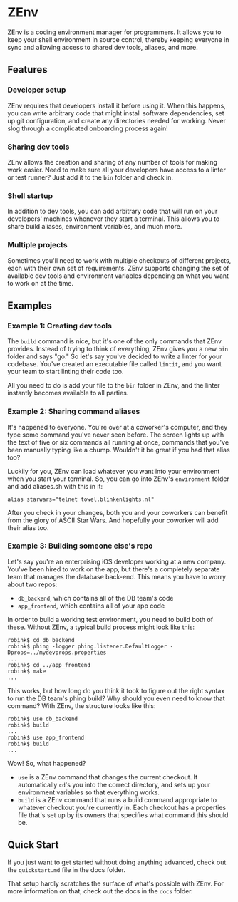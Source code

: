 # ZEnv

ZEnv is a coding environment manager for programmers. It allows you to keep
your shell environment in source control, thereby keeping everyone in sync and
allowing access to shared dev tools, aliases, and more.

## Features

### Developer setup

ZEnv requires that developers install it before using it. When this happens,
you can write arbitrary code that might install software dependencies, set up
git configuration, and create any directories needed for working. Never slog
through a complicated onboarding process again!

### Sharing dev tools

ZEnv allows the creation and sharing of any number of tools for making work
easier. Need to make sure all your developers have access to a linter or test
runner? Just add it to the `bin` folder and check in.

### Shell startup

In addition to dev tools, you can add arbitrary code that will run on your
developers' machines whenever they start a terminal. This allows you to share
build aliases, environment variables, and much more.

### Multiple projects

Sometimes you'll need to work with multiple checkouts of different projects,
each with their own set of requirements. ZEnv supports changing the set of
available dev tools and environment variables depending on what you want to
work on at the time.

## Examples


### Example 1: Creating dev tools

The `build` command is nice, but it's one of the only commands that ZEnv
provides. Instead of trying to think of everything, ZEnv gives you a new `bin`
folder and says "go." So let's say you've decided to write a linter for your
codebase. You've created an executable file called `lintit`, and you want
your team to start linting their code too.

All you need to do is add your file to the `bin` folder in ZEnv, and the linter
instantly becomes available to all parties.


### Example 2: Sharing command aliases

It's happened to everyone. You're over at a coworker's computer, and they type
some command you've never seen before. The screen lights up with the text of
five or six commands all running at once, commands that you've been manually
typing like a chump. Wouldn't it be great if you had that alias too?

Luckily for you, ZEnv can load whatever you want into your environment when you
start your terminal. So, you can go into ZEnv's `environment` folder and add
aliases.sh with this in it:

    alias starwars="telnet towel.blinkenlights.nl"

After you check in your changes, both you and your coworkers can benefit from
the glory of ASCII Star Wars. And hopefully your coworker will add their alias
too.


### Example 3: Building someone else's repo

Let's say you're an enterprising iOS developer working at a new company. You've
been hired to work on the app, but there's a completely separate team that
manages the database back-end. This means you have to worry about two repos:

- `db_backend`, which contains all of the DB team's code
- `app_frontend`, which contains all of your app code

In order to build a working test environment, you need to build both of these.
Without ZEnv, a typical build process might look like this:

    robink$ cd db_backend
    robink$ phing -logger phing.listener.DefaultLogger -Dprops=../mydevprops.properties
    ...
    robink$ cd ../app_frontend
    robink$ make
    ...

This works, but how long do you think it took to figure out the right syntax to
run the DB team's phing build? Why should you even need to know that command?
With ZEnv, the structure looks like this:

    robink$ use db_backend
    robink$ build
    ...
    robink$ use app_frontend
    robink$ build
    ...

Wow! So, what happened?

- `use` is a ZEnv command that changes the current checkout. It automatically
  `cd`'s you into the correct directory, and sets up your environment variables
  so that everything works.
- `build` is a ZEnv command that runs a build command appropriate to whatever
  checkout you're currently in. Each checkout has a properties file that's set
  up by its owners that specifies what command this should be.


## Quick Start

If you just want to get started without doing anything advanced, check out the
`quickstart.md` file in the docs folder.

That setup hardly scratches the surface of what's possible with ZEnv. For
more information on that, check out the docs in the `docs` folder.
